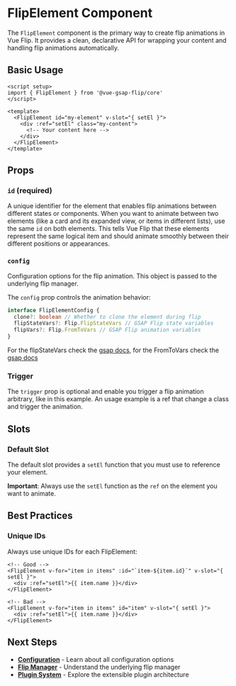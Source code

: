 # FlipElement Component

The `FlipElement` component is the primary way to create flip animations in Vue Flip. It provides a clean, declarative API for wrapping your content and handling flip animations automatically.

## Basic Usage

```vue
<script setup>
import { FlipElement } from '@vue-gsap-flip/core'
</script>

<template>
  <FlipElement id="my-element" v-slot="{ setEl }">
    <div :ref="setEl" class="my-content">
      <!-- Your content here -->
    </div>
  </FlipElement>
</template>
```

## Props

### `id` (required)

A unique identifier for the element that enables flip animations between different states or components. When you want to animate between two elements (like a card and its expanded view, or items in different lists), use the same `id` on both elements. This tells Vue Flip that these elements represent the same logical item and should animate smoothly between their different positions or appearances.

### `config`

Configuration options for the flip animation. This object is passed to the underlying flip manager.

The `config` prop controls the animation behavior:

```typescript
interface FlipElementConfig {
  clone?: boolean // Whether to clone the element during flip
  flipStateVars?: Flip.FlipStateVars // GSAP Flip state variables
  flipVars?: Flip.FromToVars // GSAP Flip animation variables
}
```
For the flipStateVars check the [gsap docs](https://gsap.com/docs/v3/Plugins/Flip/static.getState()/#configuration), for the FromToVars check the [gsap docs](https://gsap.com/docs/v3/Plugins/Flip/static.from())

### Trigger

The `trigger` prop is optional and enable you trigger a flip animation arbitrary, like in this example.
An usage example is a ref that change a class and trigger the animation.

## Slots

### Default Slot

The default slot provides a `setEl` function that you must use to reference your element.

**Important**: Always use the `setEl` function as the `ref` on the element you want to animate.

## Best Practices

### Unique IDs

Always use unique IDs for each FlipElement:

```vue
<!-- Good -->
<FlipElement v-for="item in items" :id="`item-${item.id}`" v-slot="{ setEl }">
  <div :ref="setEl">{{ item.name }}</div>
</FlipElement>

<!-- Bad -->
<FlipElement v-for="item in items" id="item" v-slot="{ setEl }">
  <div :ref="setEl">{{ item.name }}</div>
</FlipElement>
```
## Next Steps

- **[Configuration](./configuration)** - Learn about all configuration options
- **[Flip Manager](./flip-manager)** - Understand the underlying flip manager
- **[Plugin System](./plugin-system)** - Explore the extensible plugin architecture
